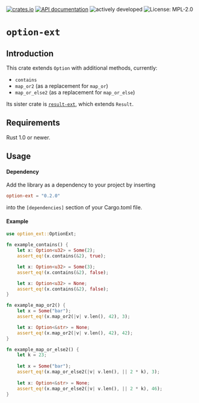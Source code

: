 [![crates.io](https://img.shields.io/crates/v/option-ext.svg)](https://crates.io/crates/option-ext)
[![API documentation](https://docs.rs/option-ext/badge.svg)](https://docs.rs/option-ext/)
![actively developed](https://img.shields.io/badge/maintenance-actively--developed-brightgreen.svg)
![License: MPL-2.0](https://img.shields.io/badge/license-MPL--2.0-orange.svg)

# `option-ext`

## Introduction

This crate extends `Option` with additional methods, currently:

- `contains`
- `map_or2` (as a replacement for `map_or`)
- `map_or_else2` (as a replacement for `map_or_else`)

Its sister crate is [`result-ext`](https://github.com/soc/result-ext), which extends `Result`.

## Requirements

Rust 1.0 or newer.

## Usage

#### Dependency

Add the library as a dependency to your project by inserting

```toml
option-ext = "0.2.0"
```

into the `[dependencies]` section of your Cargo.toml file.

#### Example

```rust
use option_ext::OptionExt;

fn example_contains() {
    let x: Option<u32> = Some(2);
    assert_eq!(x.contains(&2), true);

    let x: Option<u32> = Some(3);
    assert_eq!(x.contains(&2), false);

    let x: Option<u32> = None;
    assert_eq!(x.contains(&2), false);
}

fn example_map_or2() {
    let x = Some("bar");
    assert_eq!(x.map_or2(|v| v.len(), 42), 3);

    let x: Option<&str> = None;
    assert_eq!(x.map_or2(|v| v.len(), 42), 42);
}

fn example_map_or_else2() {
    let k = 23;
    
    let x = Some("bar");
    assert_eq!(x.map_or_else2(|v| v.len(), || 2 * k), 3);
    
    let x: Option<&str> = None;
    assert_eq!(x.map_or_else2(|v| v.len(), || 2 * k), 46);
}
```

